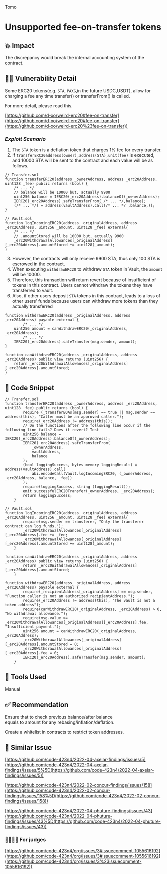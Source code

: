 Tomo
# Unsupported fee-on-transfer tokens

## 💥 Impact

The discrepancy would break the internal accounting system of the contract.

## 🕵️‍♂️ Vulnerability Detail

Some ERC20 tokens(e.g. `STA`, `PAXG`,in the future USDC,USDT), allow for charging a fee any time transfer() or transferFrom() is called.

For more detail, please read this.

[https://github.com/d-xo/weird-erc20#fee-on-transfer](https://github.com/d-xo/weird-erc20#fee-on-transfer](https://github.com/d-xo/weird-erc20%23fee-on-transfer))

### *Exploit Scenario*

1. The `STA` token is a deflation token that charges 1% fee for every transfer.
2. If `transferERC20address(owner),address(STA),unit(fee)` is executed, and 10000 STA will be sent to the contract and each value will be as follows.

```solidity
// Transfer.sol
function transferERC20(address _ownerAddress, address _erc20Address, uint128 _fee) public returns (bool) {
    /* ... */
    // balance will be 10000 but, actually 9900
    uint256 balance = IERC20(_erc20Address).balanceOf(_ownerAddress); 
    IERC20(_erc20Address).safeTransferFrom( /* ... */,balance);
    (/* ... */) = address(vaultAddress).call(/* ... */ ,balance,));
}

// Vault.sol
function logIncomingERC20(address _originalAddress, address _erc20Address, uint256 _amount, uint128 _fee) external{
    /* ... */
    // .amountStored will be 10000 but, actually 9900
    _erc20WithdrawalAllowances[_originalAddress][_erc20Address].amountStored += uint128(_amount); 
}
```
3. However, the contracts will only receive 9900 STA, thus only 100 STA is escrowed in the contract. 
4. When executing `withdrawERC20` to withdraw `STA` token in Vault, the `amount` will be 10000.
5. Therefore, this transaction will return revert because of insufficient of tokens in this contract. Users cannot withdraw the tokens they have transferred to vault.
6. Also, if other users deposit `STA` tokens in this contract, leads to a loss of other users’ funds because users can withdraw more tokens than they actually transferred 

```solidity
function withdrawERC20(address _originalAddress, address _erc20Address) payable external {
		/* ... */
    uint256 amount = canWithdrawERC20(_originalAddress, _erc20Address);
		/* ... */
    IERC20(_erc20Address).safeTransfer(msg.sender, amount);
}

function canWithdrawERC20(address _originalAddress, address _erc20Address) public view returns (uint256) {
    return _erc20WithdrawalAllowances[_originalAddress][_erc20Address].amountStored;
}
```

## 📝 Code Snippet

```solidity
// Transfer.sol
function transferERC20(address _ownerAddress, address _erc20Address, uint128 _fee) public returns (bool) {
        require (_transferEOAs[msg.sender] == true || msg.sender == address(this), "Caller must be an approved caller.");
        require(_erc20Address != address(this));
        // Do the functions after the following line occur if the following line fails? Does it revert? Test
        uint256 balance = IERC20(_erc20Address).balanceOf(_ownerAddress);
        IERC20(_erc20Address).safeTransferFrom(
            _ownerAddress, 
            vaultAddress, 
            balance
        );
        (bool loggingSuccess, bytes memory loggingResult) = address(vaultAddress).call(
            abi.encodeCall(Vault.logIncomingERC20, (_ownerAddress, _erc20Address, balance, _fee))
        );
        require(loggingSuccess, string (loggingResult));
        emit successfulERC20Transfer(_ownerAddress, _erc20Address);
        return loggingSuccess;
    }

// Vault.sol
function logIncomingERC20(address _originalAddress, address _erc20Address, uint256 _amount, uint128 _fee) external{
        require(msg.sender == transferer, "Only the transferer contract can log funds.");
        _erc20WithdrawalAllowances[_originalAddress][_erc20Address].fee += _fee;
        _erc20WithdrawalAllowances[_originalAddress][_erc20Address].amountStored += uint128(_amount);
    }

function canWithdrawERC20(address _originalAddress, address _erc20Address) public view returns (uint256) {
        return _erc20WithdrawalAllowances[_originalAddress][_erc20Address].amountStored;
    }

function withdrawERC20(address _originalAddress, address _erc20Address) payable external {
        require(_recipientAddress[_originalAddress] == msg.sender, "Function caller is not an authorized recipientAddress.");
        require(_erc20Address != address(this), "The vault is not a token address");
        require(canWithdrawERC20(_originalAddress, _erc20Address) > 0, "No withdrawal allowance.");
        require(msg.value >= _erc20WithdrawalAllowances[_originalAddress][_erc20Address].fee, "Insufficient payment.");
        uint256 amount = canWithdrawERC20(_originalAddress, _erc20Address);
        _erc20WithdrawalAllowances[_originalAddress][_erc20Address].amountStored = 0;
        _erc20WithdrawalAllowances[_originalAddress][_erc20Address].fee = 0;
        IERC20(_erc20Address).safeTransfer(msg.sender, amount);
    }
```

## 🚜 Tools Used

Manual

## ✅ Recommendation

Ensure that to check previous balance/after balance equals to amount for any rebasing/inflation/deflation.

Create a whitelist in contracts to restrict token addresses.

## 👬 Similar Issue

[https://github.com/code-423n4/2022-04-axelar-findings/issues/5](https://github.com/code-423n4/2022-04-axelar-findings/issues/5%5D(https://github.com/code-423n4/2022-04-axelar-findings/issues/5))

[https://github.com/code-423n4/2022-02-concur-findings/issues/158](https://github.com/code-423n4/2022-02-concur-findings/issues/158%5D(https://github.com/code-423n4/2022-02-concur-findings/issues/158))

[https://github.com/code-423n4/2022-04-phuture-findings/issues/43](https://github.com/code-423n4/2022-04-phuture-findings/issues/43%5D(https://github.com/code-423n4/2022-04-phuture-findings/issues/43))

### 🧑‍⚖️👩‍⚖️ For judges

[https://github.com/code-423n4/org/issues/3#issuecomment-1055616192](https://github.com/code-423n4/org/issues/3#issuecomment-1055616192](https://github.com/code-423n4/org/issues/3%23issuecomment-1055616192))